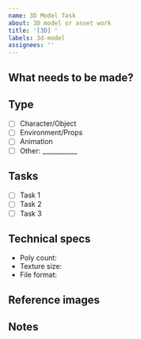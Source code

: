 ```yaml
---
name: 3D Model Task
about: 3D model or asset work
title: '[3D] '
labels: 3d-model
assignees: ''
---
```


## What needs to be made?


## Type
- [ ] Character/Object
- [ ] Environment/Props
- [ ] Animation
- [ ] Other: ___________

## Tasks
- [ ] Task 1
- [ ] Task 2
- [ ] Task 3

## Technical specs
- Poly count: 
- Texture size:
- File format:

## Reference images


## Notes
